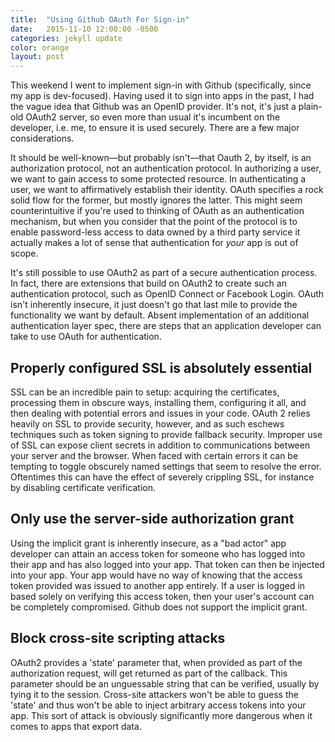 ```yaml
---
title:  "Using Github OAuth For Sign-in"
date:   2015-11-10 12:00:00 -0500
categories: jekyll update
color: orange
layout: post
---
```

This weekend I went to implement sign-in with Github (specifically, since my app is dev-focused). Having used it to sign into apps in the past, I had the vague idea that Github was an OpenID provider. It's not, it's just a plain-old OAuth2 server, so even more than usual it's incumbent on the developer, i.e. me, to ensure it is used securely. There are a few major considerations.

It should be well-known—but probably isn't—that Oauth 2, by itself, is an authorization protocol, not an authentication protocol. In authorizing a user, we want to gain access to some protected resource. In authenticating a user, we want to affirmatively establish their identity. OAuth specifies a rock solid flow for the former, but mostly ignores the latter. This might seem counterintuitive if you're used to thinking of OAuth as an authentication mechanism, but when you consider that the point of the protocol is to enable password-less access to data owned by a third party service it actually makes a lot of sense that authentication for *your* app is out of scope.

It's still possible to use OAuth2 as part of a secure authentication process. In fact, there are extensions that build on OAuth2 to create such an authentication protocol, such as OpenID Connect or Facebook Login. OAuth isn't inherently insecure, it just doesn't go that last mile to provide the functionality we want by default. Absent implementation of an additional authentication layer spec, there are steps that an application developer can take to use OAuth for authentication.

## Properly configured SSL is absolutely essential

SSL can be an incredible pain to setup: acquiring the certificates, processing them in obscure ways, installing them, configuring it all, and then dealing with potential errors and issues in your code. OAuth 2 relies heavily on SSL to provide security, however, and as such eschews techniques such as token signing to provide fallback security. Improper use of SSL can expose client secrets in addition to communications between your server and the browser. When faced with certain errors it can be tempting to toggle obscurely named settings that seem to resolve the error. Oftentimes this can have the effect of severely crippling SSL, for instance by disabling certificate verification.

## Only use the server-side authorization grant

Using the implicit grant is inherently insecure, as a "bad actor" app developer can attain an access token for someone who has logged into their app and has also logged into your app. That token can then be injected into your app. Your app would have no way of knowing that the access token provided was issued to another app entirely. If a user is logged in based solely on verifying this access token, then your user's account can be completely compromised. Github does not support the implicit grant.

## Block cross-site scripting attacks

OAuth2 provides a 'state' parameter that, when provided as part of the authorization request, will get returned as part of the callback. This parameter should be an unguessable string that can be verified, usually by tying it to the session. Cross-site attackers won't be able to guess the 'state' and thus won't be able to inject arbitrary access tokens into your app. This sort of attack is obviously significantly more dangerous when it comes to apps that export data.